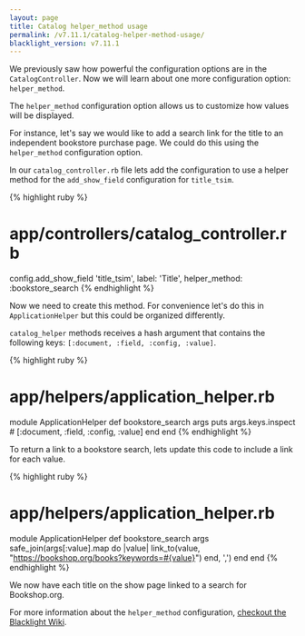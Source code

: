 ```yaml
---
layout: page
title: Catalog helper_method usage
permalink: /v7.11.1/catalog-helper-method-usage/
blacklight_version: v7.11.1
---
```


We previously saw how powerful the configuration options are in the `CatalogController`. Now we will learn about one more configuration option: `helper_method`.

The `helper_method` configuration option allows us to customize how values will be displayed.

For instance, let's say we would like to add a search link for the title to an independent bookstore purchase page. We could do this using the `helper_method` configuration option.

In our `catalog_controller.rb` file lets add the configuration to use a helper method for the `add_show_field` configuration for `title_tsim`.

{% highlight ruby %}
# app/controllers/catalog_controller.rb
config.add_show_field 'title_tsim', label: 'Title', helper_method: :bookstore_search
{% endhighlight %}

Now we need to create this method. For convenience let's do this in `ApplicationHelper` but this could be organized differently.

`catalog_helper` methods receives a hash argument that contains the following keys: `[:document, :field, :config, :value]`.


{% highlight ruby %}
# app/helpers/application_helper.rb
module ApplicationHelper
  def bookstore_search args
    puts args.keys.inspect
    # [:document, :field, :config, :value]
  end
end
{% endhighlight %}

To return a link to a bookstore search, lets update this code to include a link for each value.

{% highlight ruby %}
# app/helpers/application_helper.rb
module ApplicationHelper
  def bookstore_search args
    safe_join(args[:value].map do |value|
      link_to(value, "https://bookshop.org/books?keywords=#{value}")
    end, ',')
  end
end
{% endhighlight %}

We now have each title on the show page linked to a search for Bookshop.org.

<div class="alert alert-primary">
  For more information about the <code>helper_method</code> configuration, <a href="https://github.com/projectblacklight/blacklight/wiki/Blacklight-configuration#using-a-helper-method-to-render-the-value">checkout the Blacklight Wiki</a>.
</div>
